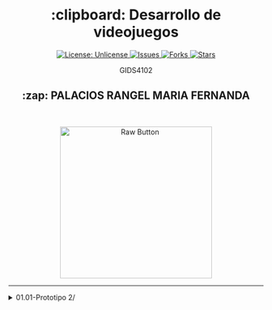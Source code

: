 <h1 align="center"> :clipboard: Desarrollo de videojuegos</h1>

<p align="center">

<a href="http://unlicense.org/">
<img src="https://img.shields.io/badge/license-Unlicense-blue.svg" alt="License: Unlicense">
</a>

<a href="https://github.com/markdown-templates/markdown-snippets/issues">
<img src="https://img.shields.io/github/issues/markdown-templates/markdown-snippets.svg" alt="Issues">
</a>

<a href="https://github.com/markdown-templates/markdown-snippets/fork">
<img src="https://img.shields.io/github/forks/markdown-templates/markdown-snippets.svg" alt="Forks">
</a>

<a href="https://github.com/markdown-templates/markdown-snippets/stargazers">
<img src="https://img.shields.io/github/stars/markdown-templates/markdown-snippets.svg" alt="Stars">
</a>

</p>

<p align="center"> GIDS4102 </p>

<h2 align="center"> :zap: PALACIOS RANGEL MARIA FERNANDA </h2>
<br>
<p align="center">
    <img src="https://png.pngtree.com/png-clipart/20210311/original/pngtree-handheld-video-game-controller-clip-art-png-image_6027741.jpg" alt="Raw Button" width="300">
</p>

----

</details><details> <summary>01.01-Prototipo 2/</summary>

### [PDF Prototipo 2](https://drive.google.com/file/d/1nEigo5aCLh04ajWBqszw0C3y-rcvd9XB/view?usp=sharing)

[![Descargar PDF Prototipo 2](https://img.shields.io/badge/Descargar-PDF%20Prototipo%202-blue.svg)](https://drive.google.com/your-link-here)

----



